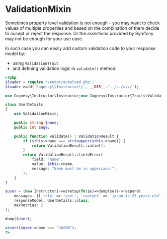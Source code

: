 # ValidationMixin

Sometimes property level validation is not enough - you may want to check values of multiple properties
and based on the combination of them decide to accept or reject the response. Or the assertions provided
by Symfony may not be enough for your use case.

In such case you can easily add custom validation code to your response model by:
- using `ValidationTrait`
- and defining validation logic in `validate()` method.

```php
<?php
$loader = require 'vendor/autoload.php';
$loader->add('Cognesy\\Instructor\\', __DIR__.'../../src/');

use Cognesy\Instructor\Instructor;use Cognesy\Instructor\Traits\ValidationMixin;use Cognesy\Instructor\Validation\ValidationResult;

class UserDetails
{
    use ValidationMixin;

    public string $name;
    public int $age;

    public function validate() : ValidationResult {
        if ($this->name === strtoupper($this->name)) {
            return ValidationResult::valid();
        }
        return ValidationResult::fieldError(
            field: 'name',
            value: $this->name,
            message: "Name must be in uppercase.",
        );
    }
}

$user = (new Instructor)->wiretap(fn($e)=>dump($e))->respond(
    messages: [['role' => 'user', 'content' => 'jason is 25 years old']],
    responseModel: UserDetails::class,
    maxRetries: 2
);

dump($user);

assert($user->name === "JASON");
?>
```